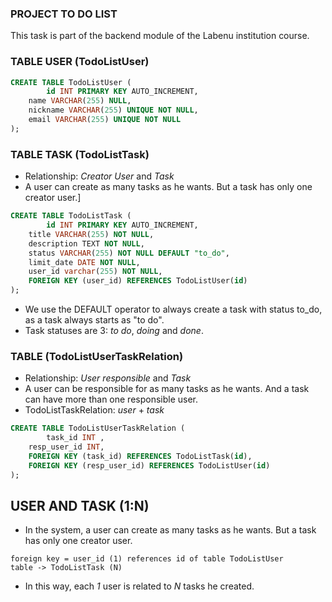 
### PROJECT TO DO LIST

This task is part of the backend module of the Labenu institution course.

### TABLE USER (TodoListUser)

~~~SQL
CREATE TABLE TodoListUser (
		id INT PRIMARY KEY AUTO_INCREMENT, 
    name VARCHAR(255) NULL, 
    nickname VARCHAR(255) UNIQUE NOT NULL, 
    email VARCHAR(255) UNIQUE NOT NULL
);
~~~

### TABLE TASK (TodoListTask)
 - Relationship: *Creator User* and *Task* 
 - A user can create as many tasks as he wants. But a task has only one creator user.]

~~~SQL
CREATE TABLE TodoListTask (
		id INT PRIMARY KEY AUTO_INCREMENT, 
    title VARCHAR(255) NOT NULL, 
    description TEXT NOT NULL, 
    status VARCHAR(255) NOT NULL DEFAULT "to_do",
    limit_date DATE NOT NULL,
    user_id varchar(255) NOT NULL,
    FOREIGN KEY (user_id) REFERENCES TodoListUser(id)
);
~~~
- We use the DEFAULT operator to always create a task with status to_do, as a task always starts as "to do".
- Task statuses are 3: *to do*, *doing* and *done*.

### TABLE  (TodoListUserTaskRelation)
 - Relationship: *User responsible* and *Task* 
 - A user can be responsible for as many tasks as he wants. And a task can have more than one responsible user.
 - TodoListTaskRelation: *user* + *task*
 
~~~SQL
CREATE TABLE TodoListUserTaskRelation (
		task_id INT ,
    resp_user_id INT,
    FOREIGN KEY (task_id) REFERENCES TodoListTask(id),
    FOREIGN KEY (resp_user_id) REFERENCES TodoListUser(id)
);
~~~
## USER AND TASK (1:N)

- In the system, a user can create as many tasks as he wants. But a task has only one creator user. 

~~~
foreign key = user_id (1) references id of table TodoListUser
table -> TodoListTask (N)
~~~

- In this way, each *1* user is related to *N* tasks he created.



